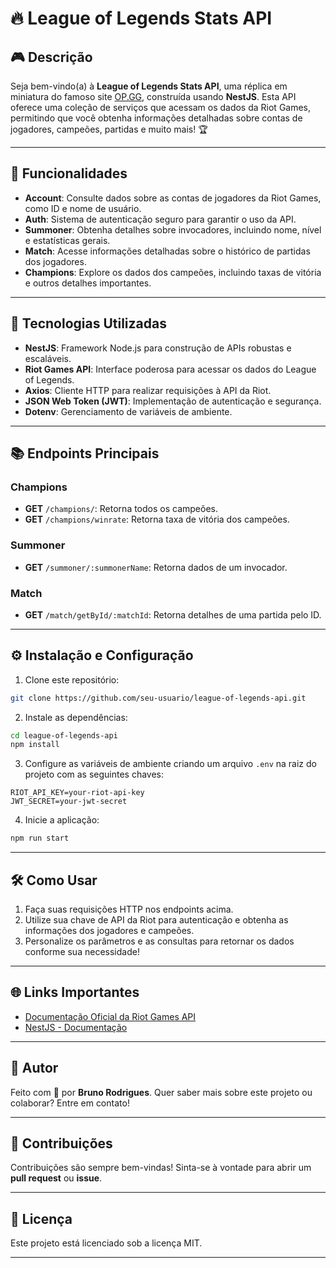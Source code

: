 # 🔥 League of Legends Stats API

## 🎮 Descrição

Seja bem-vindo(a) à **League of Legends Stats API**, uma réplica em miniatura do famoso site [OP.GG](https://op.gg), construída usando **NestJS**. Esta API oferece uma coleção de serviços que acessam os dados da Riot Games, permitindo que você obtenha informações detalhadas sobre contas de jogadores, campeões, partidas e muito mais! 🏆

---

## 📜 Funcionalidades

- **Account**: Consulte dados sobre as contas de jogadores da Riot Games, como ID e nome de usuário.
- **Auth**: Sistema de autenticação seguro para garantir o uso da API.
- **Summoner**: Obtenha detalhes sobre invocadores, incluindo nome, nível e estatísticas gerais.
- **Match**: Acesse informações detalhadas sobre o histórico de partidas dos jogadores.
- **Champions**: Explore os dados dos campeões, incluindo taxas de vitória e outros detalhes importantes.

---

## 🚀 Tecnologias Utilizadas

- **NestJS**: Framework Node.js para construção de APIs robustas e escaláveis.
- **Riot Games API**: Interface poderosa para acessar os dados do League of Legends.
- **Axios**: Cliente HTTP para realizar requisições à API da Riot.
- **JSON Web Token (JWT)**: Implementação de autenticação e segurança.
- **Dotenv**: Gerenciamento de variáveis de ambiente.

---

## 📚 Endpoints Principais

### Champions
- **GET** `/champions/`: Retorna todos os campeões.
- **GET** `/champions/winrate`: Retorna taxa de vitória dos campeões.

### Summoner
- **GET** `/summoner/:summonerName`: Retorna dados de um invocador.

### Match
- **GET** `/match/getById/:matchId`: Retorna detalhes de uma partida pelo ID.

---

## ⚙️ Instalação e Configuração

1. Clone este repositório:

```bash
git clone https://github.com/seu-usuario/league-of-legends-api.git
```

2. Instale as dependências:

```bash
cd league-of-legends-api
npm install
```

3. Configure as variáveis de ambiente criando um arquivo `.env` na raiz do projeto com as seguintes chaves:

```
RIOT_API_KEY=your-riot-api-key
JWT_SECRET=your-jwt-secret
```

4. Inicie a aplicação:

```bash
npm run start
```

---

## 🛠️ Como Usar

1. Faça suas requisições HTTP nos endpoints acima.
2. Utilize sua chave de API da Riot para autenticação e obtenha as informações dos jogadores e campeões.
3. Personalize os parâmetros e as consultas para retornar os dados conforme sua necessidade!

---

## 🌐 Links Importantes

- [Documentação Oficial da Riot Games API](https://developer.riotgames.com/)
- [NestJS - Documentação](https://nestjs.com/)

---

## 🦸 Autor

Feito com 💙 por **Bruno Rodrigues**. Quer saber mais sobre este projeto ou colaborar? Entre em contato!

---

## 🤝 Contribuições

Contribuições são sempre bem-vindas! Sinta-se à vontade para abrir um **pull request** ou **issue**.

---

## 📄 Licença

Este projeto está licenciado sob a licença MIT.

---
